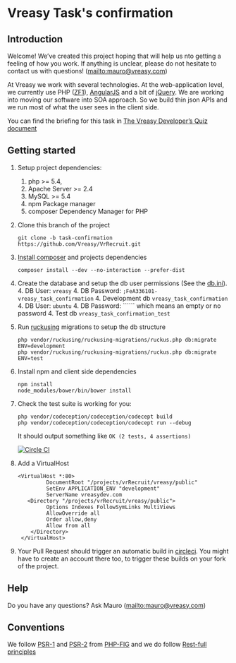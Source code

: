 Vreasy Task's confirmation
==========================

Introduction
------------

Welcome! We’ve created this project hoping that will help us nto getting a feeling of how you work. If anything is unclear, please do not hesitate to contact us with questions! (<mailto:mauro@vreasy.com>)

At Vreasy we work with several technologies. At the web-application level, we currently use PHP ([ZF1](https://github.com/zendframework/zf1)), [AngularJS](http://angularjs.org/) and a bit of [jQuery](http://jquery.com/).
We are working into moving our software into SOA approach. So we build thin json APIs and we run most of what the user sees in the client side.

You can find the briefing for this task in [The Vreasy Developer’s Quiz document](https://docs.google.com/document/d/19kYCiaYKmg6AqUn2ckrFZd9VGLudOrmlcXpIZ2Vz8yQ/edit?usp=sharing)

Getting started
---------------
1. Setup project dependencies:
    1. php >= 5.4,
    1. Apache Server >= 2.4
    1. MySQL >= 5.4
    1. npm Package manager
    1. composer Dependency Manager for PHP
2. Clone this branch of the project

    ```
    git clone -b task-confirmation https://github.com/Vreasy/VrRecruit.git
    ```
3. [Install composer](http://getcomposer.org/doc/00-intro.md) and projects dependencies

    ```
    composer install --dev --no-interaction --prefer-dist
    ```
4. Create the database and setup the db user permissions (See the [db.ini](blob/master/task-confirmation/application/configs/db.ini)).
    4. DB User: ```vreasy```
    4. DB Password: ```;FeA336101-vreasy_task_confirmation```
    4. Development db ```vreasy_task_confirmation```
    4. DB User: ```ubuntu```
    4. DB Password: `````` which means an empty or no password
    4. Test db ```vreasy_task_confirmation_test```
5. Run [ruckusing](https://github.com/ruckus/ruckusing-migrations) migrations to setup the db structure

    ```
    php vendor/ruckusing/ruckusing-migrations/ruckus.php db:migrate ENV=development
    php vendor/ruckusing/ruckusing-migrations/ruckus.php db:migrate ENV=test
    ```
6. Install npm and client side dependencies

    ```
    npm install
    node_modules/bower/bin/bower install
    ```
7. Check the test suite is working for you:

    ```
    php vendor/codeception/codeception/codecept build
    php vendor/codeception/codeception/codecept run --debug
    ```
    It should output something like ```OK (2 tests, 4 assertions)```

    [![Circle CI](https://circleci.com/gh/Vreasy/VrRecruit.png?style=badge)](https://circleci.com/gh/Vreasy/VrRecruit)

8. Add a VirtualHost
    ```
    <VirtualHost *:80>
             DocumentRoot "/projects/vrRecruit/vreasy/public"
             SetEnv APPLICATION_ENV "development"
             ServerName vreasydev.com
       <Directory "/projects/vrRecruit/vreasy/public">
             Options Indexes FollowSymLinks MultiViews
             AllowOverride all
             Order allow,deny
             Allow from all
        </Directory>
     </VirtualHost>
    ```
9. Your Pull Request should trigger an automatic build in [circleci](https://www.circleci.com). You might have to create an account there too, to trigger these builds on your fork of the project.

Help
----

Do you have any questions? Ask Mauro (<mailto:mauro@vreasy.com>)

Conventions
-----------

We follow [PSR-1](http://www.php-fig.org/psr/1/) and [PSR-2](http://www.php-fig.org/psr/2) from [PHP-FIG](http://www.php-fig.org/) and we do follow [Rest-full principles](http://en.wikipedia.org/wiki/Representational_state_transfer#Central_principle)
